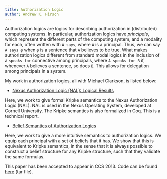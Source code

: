 ```yaml
---
title: Authorization Logic
author: Andrew K. Hirsch
---
```


Authorization logics are logics for describing authorization in (distributed) computing systems.
In particular, authorization logics have *principals*, which represent the different parts of the computing system,
and a modality for each, often written with `A says`, where `A` is a principal.
Thus, we can say `A says φ` when `φ` is a sentence that `A` believes to be true.
What makes authorization logics different from standard modal logics in the inclusion of a `speaks for` connective
among principals, where `A speaks for B` if, whenever `A` believes a sentence, so does `B`.
This allows for delegation among principals in a system.

My work in authorization logics, all with Michael Clarkson, is listed below:

- [Nexus Authorization Logic (NAL): Logical Results](http://arxiv.org/abs/1211.3700)

Here, we work to give formal Kripke semantics to the Nexus Authorization Logic (NAL).
NAL is used in the Nexus Operating System, developed at Cornell University.
The Kripke semantics is also formalized in Coq.
This is a technical report.

- [Belief Semantics of Authorization Logics](/publications/belief_semantics_authorization_logics.pdf)

Here, we work to give a more intuitive semantics to authorization logics.
We equip each principal with a set of beliefs that it has. 
We show that this is equivalent to Kripke semantics, in the sense that it is 
always possible to construct a belief structure for any Kripke structure,
such that they validate the same formulas.

This paper has been accepted to appear in CCS 2013. 
Code can be found [here](/publications/focal.tar.gz) (tar file).
